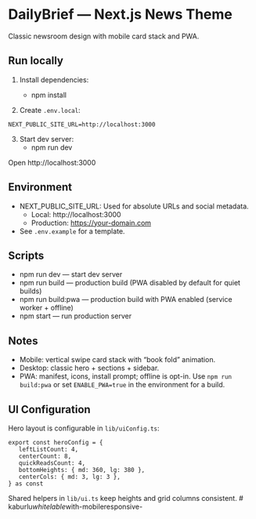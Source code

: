 # DailyBrief — Next.js News Theme

Classic newsroom design with mobile card stack and PWA.

## Run locally
1) Install dependencies:
   - npm install

2) Create `.env.local`:
```
NEXT_PUBLIC_SITE_URL=http://localhost:3000
```

3) Start dev server:
   - npm run dev

Open http://localhost:3000

## Environment
- NEXT_PUBLIC_SITE_URL: Used for absolute URLs and social metadata.
  - Local: http://localhost:3000
  - Production: https://your-domain.com
- See `.env.example` for a template.

## Scripts
- npm run dev — start dev server
- npm run build — production build (PWA disabled by default for quiet builds)
- npm run build:pwa — production build with PWA enabled (service worker + offline)
- npm start — run production server

## Notes
- Mobile: vertical swipe card stack with “book fold” animation.
- Desktop: classic hero + sections + sidebar.
- PWA: manifest, icons, install prompt; offline is opt-in. Use `npm run build:pwa` or set `ENABLE_PWA=true` in the environment for a build.

## UI Configuration
Hero layout is configurable in `lib/uiConfig.ts`:

```
export const heroConfig = {
   leftListCount: 4,
   centerCount: 8,
   quickReadsCount: 4,
   bottomHeights: { md: 360, lg: 380 },
   centerCols: { md: 3, lg: 3 },
} as const
```

Shared helpers in `lib/ui.ts` keep heights and grid columns consistent.
#   k a b u r l u _ w h i t e l a b l e _ w i t h - m o b i l e r e s p o n s i v e - 
 
 